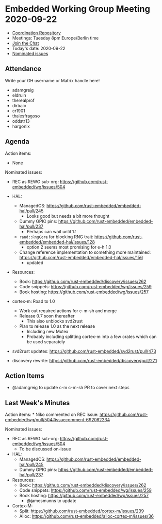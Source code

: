 # Embedded Working Group Meeting 2020-09-22

* [Coordination Repository]
* Meetings: Tuesday 8pm Europe/Berlin time
* [Join the Chat]
* Today's date: 2020-09-22
* [Nominated issues](https://github.com/search?q=org%3Arust-embedded+label%3Anominated+is%3Aopen&type=Issues)

[Coordination Repository]: https://github.com/rust-embedded/wg
[Join the Chat]: https://riot.im/app/#/room/#rust-embedded:matrix.org

## Attendance

Write your GH username or Matrix handle here!

* adamgreig
* eldruin
* therealprof
* dirbaio
* cr1901
* thalesfragoso
* oddstr13
* hargonix

## Agenda

Action items:
* None

Nominated issues:
* REC as REWG sub-org: https://github.com/rust-embedded/wg/issues/504
* HAL:
    * ManagedCS: https://github.com/rust-embedded/embedded-hal/pull/245
        * Looks good but needs a bit more thought
    * Dummy GPIO pins: https://github.com/rust-embedded/embedded-hal/pull/237
        * Perhaps can wait until 1.1
    * `rand::RngCore` for blocking RNG trait: https://github.com/rust-embedded/embedded-hal/issues/128
        * option 2 seems most promising for e-h 1.0
    * Change reference implementation to something more maintained: https://github.com/rust-embedded/embedded-hal/issues/156
        * updated
* Resources:
    * Book: https://github.com/rust-embedded/discovery/issues/262
    * Code snippets: https://github.com/rust-embedded/wg/issues/259
    * Book hosting: https://github.com/rust-embedded/wg/issues/257

* cortex-m: Road to 1.0
    * Work out required actions for c-m-sh and merge
    * Release 0.7 soon thereafter
        * This also unblocks svd2rust
    * Plan to release 1.0 as the next release
        * Including new Mutex
        * Probably including splitting cortex-m into a few crates which can be used separately
* svd2rust updates: https://github.com/rust-embedded/svd2rust/pull/473
* discovery rewrite: https://github.com/rust-embedded/discovery/pull/271

## Action Items

* @adamgreig to update c-m c-m-sh PR to cover next steps

## Last Week's Minutes

Action items:
    * Niko commented on REC issue: https://github.com/rust-embedded/wg/pull/504#issuecomment-692082234

Nominated issues:
* REC as REWG sub-org: https://github.com/rust-embedded/wg/issues/504
    * To be discussed on-issue
* HAL:
    * ManagedCS: https://github.com/rust-embedded/embedded-hal/pull/245
    * Dummy GPIO pins: https://github.com/rust-embedded/embedded-hal/pull/237
* Resources:
    * Book: https://github.com/rust-embedded/discovery/issues/262
    * Code snippets: https://github.com/rust-embedded/wg/issues/259
    * Book hosting: https://github.com/rust-embedded/wg/issues/257
        * @jamesmunns to update
* Cortex-M:
    * Split: https://github.com/rust-embedded/cortex-m/issues/239
    * Alloc: https://github.com/rust-embedded/alloc-cortex-m/issues/36
